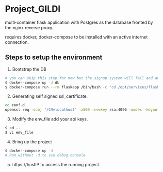 # Project_GILDI

multi-container flask application with Postgres as the database fronted by the nginx reverse proxy.

requires docker, docker-compose to be installed with an active internet connection.

## Steps to setup the environment

1. Bootstrap the DB
```bash
# you can skip this step for now but the signup system will fail and anything else that requires the database to function will fail.
$ docker-compose up -d db
$ docker-compose run --rm flaskapp /bin/bash -c "cd /opt/services/flaskapp/src && python -c  'import database; database.init_db()'"
```

2. Generating self signed ssl_certificate.
```bash
cd conf.d
openssl req -subj '/CN=localhost' -x509 -newkey rsa:4096 -nodes -keyout key.pem -out cert.pem -days 365
```

3. Modify the env_file add your api keys. 
```bash
$ cd ..
$ vi env_file
```

4. Bring up the project
```bash
$ docker-compose up -d
# Run without -d to see debug console
```

5. https://hostIP to access the running project.


